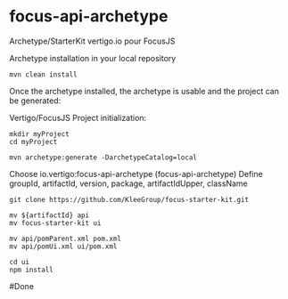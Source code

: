 # focus-api-archetype

Archetype/StarterKit vertigo.io pour FocusJS

Archetype installation in your local repository
```
mvn clean install
```

Once the archetype installed, the archetype is usable and the project can be generated:

Vertigo/FocusJS Project initialization:

```
mkdir myProject
cd myProject
```

```
mvn archetype:generate -DarchetypeCatalog=local
```

Choose io.vertigo:focus-api-archetype (focus-api-archetype)
Define groupId, artifactId, version, package, artifactIdUpper, className

```
git clone https://github.com/KleeGroup/focus-starter-kit.git
```

```
mv ${artifactId} api
mv focus-starter-kit ui
```

```
mv api/pomParent.xml pom.xml
mv api/pomUi.xml ui/pom.xml
```

```
cd ui
npm install
```

#Done
